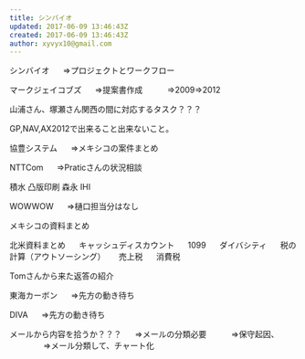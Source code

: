 ```yaml
---
title: シンバイオ
updated: 2017-06-09 13:46:43Z
created: 2017-06-09 13:46:43Z
author: xyvyx10@gmail.com
---
```


シンバイオ
     ⇒プロジェクトとワークフロー

マークジェイコブズ
     ⇒提案書作成
          ⇒2009⇒2012

山浦さん、塚瀬さん関西の間に対応するタスク？？？

GP,NAV,AX2012で出来ること出来ないこと。

協豊システム
     ⇒メキシコの案件まとめ

NTTCom
     ⇒Praticさんの状況相談

積水
凸版印刷
森永
IHI

WOWWOW
     ⇒樋口担当分はなし

メキシコの資料まとめ

北米資料まとめ
     キャッシュディスカウント
     1099
     ダイバシティ
     税の計算（アウトソーシング）
     売上税
     消費税

Tomさんから来た返答の紹介

東海カーボン
     ⇒先方の動き待ち

DIVA
     ⇒先方の動き待ち

メールから内容を拾うか？？？
     ⇒メールの分類必要
          ⇒保守起因、
               ⇒メール分類して、チャート化